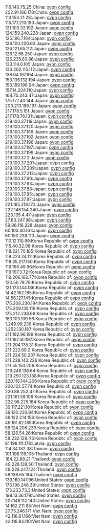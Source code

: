 119.140.75.25:China: [ovpn config](vpn/119_140_75_25.ovpn)  
202.91.186.178:China: [ovpn config](vpn/202_91_186_178.ovpn)  
113.153.21.28:Japan: [ovpn config](vpn/113_153_21_28.ovpn)  
115.177.210.190:Japan: [ovpn config](vpn/115_177_210_190.ovpn)  
121.103.32.192:Japan: [ovpn config](vpn/121_103_32_192.ovpn)  
124.159.240.228:Japan: [ovpn config](vpn/124_159_240_228.ovpn)  
125.196.7.164:Japan: [ovpn config](vpn/125_196_7_164.ovpn)  
126.100.200.63:Japan: [ovpn config](vpn/126_100_200_63.ovpn)  
126.121.65.112:Japan: [ovpn config](vpn/126_121_65_112.ovpn)  
126.12.68.250:Japan: [ovpn config](vpn/126_12_68_250.ovpn)  
126.235.60.86:Japan: [ovpn config](vpn/126_235_60_86.ovpn)  
133.114.6.105:Japan: [ovpn config](vpn/133_114_6_105.ovpn)  
133.202.115.112:Japan: [ovpn config](vpn/133_202_115_112.ovpn)  
138.64.197.194:Japan: [ovpn config](vpn/138_64_197_194.ovpn)  
153.136.132.194:Japan: [ovpn config](vpn/153_136_132_194.ovpn)  
153.189.196.94:Japan: [ovpn config](vpn/153_189_196_94.ovpn)  
157.14.204.110:Japan: [ovpn config](vpn/157_14_204_110.ovpn)  
164.70.243.47:Japan: [ovpn config](vpn/164_70_243_47.ovpn)  
175.177.40.144:Japan: [ovpn config](vpn/175_177_40_144.ovpn)  
203.213.189.197:Japan: [ovpn config](vpn/203_213_189_197.ovpn)  
217.178.5.151:Japan: [ovpn config](vpn/217_178_5_151.ovpn)  
217.178.76.131:Japan: [ovpn config](vpn/217_178_76_131.ovpn)  
219.100.37.119:Japan: [ovpn config](vpn/219_100_37_119.ovpn)  
219.100.37.120:Japan: [ovpn config](vpn/219_100_37_120.ovpn)  
219.100.37.159:Japan: [ovpn config](vpn/219_100_37_159.ovpn)  
219.100.37.192:Japan: [ovpn config](vpn/219_100_37_192.ovpn)  
219.100.37.196:Japan: [ovpn config](vpn/219_100_37_196.ovpn)  
219.100.37.197:Japan: [ovpn config](vpn/219_100_37_197.ovpn)  
219.100.37.199:Japan: [ovpn config](vpn/219_100_37_199.ovpn)  
219.100.37.2:Japan: [ovpn config](vpn/219_100_37_2.ovpn)  
219.100.37.201:Japan: [ovpn config](vpn/219_100_37_201.ovpn)  
219.100.37.209:Japan: [ovpn config](vpn/219_100_37_209.ovpn)  
219.100.37.213:Japan: [ovpn config](vpn/219_100_37_213.ovpn)  
219.100.37.60:Japan: [ovpn config](vpn/219_100_37_60.ovpn)  
219.100.37.63:Japan: [ovpn config](vpn/219_100_37_63.ovpn)  
219.100.37.83:Japan: [ovpn config](vpn/219_100_37_83.ovpn)  
219.100.37.85:Japan: [ovpn config](vpn/219_100_37_85.ovpn)  
219.100.37.87:Japan: [ovpn config](vpn/219_100_37_87.ovpn)  
221.185.218.173:Japan: [ovpn config](vpn/221_185_218_173.ovpn)  
222.148.154.240:Japan: [ovpn config](vpn/222_148_154_240.ovpn)  
223.135.4.47:Japan: [ovpn config](vpn/223_135_4_47.ovpn)  
27.83.247.98:Japan: [ovpn config](vpn/27_83_247_98.ovpn)  
59.86.116.228:Japan: [ovpn config](vpn/59_86_116_228.ovpn)  
60.103.40.161:Japan: [ovpn config](vpn/60_103_40_161.ovpn)  
60.150.238.110:Japan: [ovpn config](vpn/60_150_238_110.ovpn)  
110.12.110.99:Korea Republic of: [ovpn config](vpn/110_12_110_99.ovpn)  
115.40.32.98:Korea Republic of: [ovpn config](vpn/115_40_32_98.ovpn)  
118.221.70.185:Korea Republic of: [ovpn config](vpn/118_221_70_185.ovpn)  
118.223.24.111:Korea Republic of: [ovpn config](vpn/118_223_24_111.ovpn)  
118.35.217.150:Korea Republic of: [ovpn config](vpn/118_35_217_150.ovpn)  
119.196.49.96:Korea Republic of: [ovpn config](vpn/119_196_49_96.ovpn)  
119.197.3.72:Korea Republic of: [ovpn config](vpn/119_197_3_72.ovpn)  
119.206.162.77:Korea Republic of: [ovpn config](vpn/119_206_162_77.ovpn)  
120.50.78.76:Korea Republic of: [ovpn config](vpn/120_50_78_76.ovpn)  
121.173.144.186:Korea Republic of: [ovpn config](vpn/121_173_144_186.ovpn)  
14.42.162.165:Korea Republic of: [ovpn config](vpn/14_42_162_165.ovpn)  
14.56.127.145:Korea Republic of: [ovpn config](vpn/14_56_127_145.ovpn)  
175.208.230.194:Korea Republic of: [ovpn config](vpn/175_208_230_194.ovpn)  
175.209.135.119:Korea Republic of: [ovpn config](vpn/175_209_135_119.ovpn)  
175.212.238.69:Korea Republic of: [ovpn config](vpn/175_212_238_69.ovpn)  
183.103.109.56:Korea Republic of: [ovpn config](vpn/183_103_109_56.ovpn)  
1.249.99.236:Korea Republic of: [ovpn config](vpn/1_249_99_236.ovpn)  
1.252.130.187:Korea Republic of: [ovpn config](vpn/1_252_130_187.ovpn)  
211.192.96.199:Korea Republic of: [ovpn config](vpn/211_192_96_199.ovpn)  
211.197.30.197:Korea Republic of: [ovpn config](vpn/211_197_30_197.ovpn)  
211.204.135.31:Korea Republic of: [ovpn config](vpn/211_204_135_31.ovpn)  
211.223.69.2:Korea Republic of: [ovpn config](vpn/211_223_69_2.ovpn)  
211.224.50.237:Korea Republic of: [ovpn config](vpn/211_224_50_237.ovpn)  
211.228.140.226:Korea Republic of: [ovpn config](vpn/211_228_140_226.ovpn)  
211.55.150.206:Korea Republic of: [ovpn config](vpn/211_55_150_206.ovpn)  
219.248.136.64:Korea Republic of: [ovpn config](vpn/219_248_136_64.ovpn)  
219.250.123.138:Korea Republic of: [ovpn config](vpn/219_250_123_138.ovpn)  
220.116.144.206:Korea Republic of: [ovpn config](vpn/220_116_144_206.ovpn)  
220.122.57.74:Korea Republic of: [ovpn config](vpn/220_122_57_74.ovpn)  
220.88.252.47:Korea Republic of: [ovpn config](vpn/220_88_252_47.ovpn)  
221.161.59.106:Korea Republic of: [ovpn config](vpn/221_161_59_106.ovpn)  
222.98.225.184:Korea Republic of: [ovpn config](vpn/222_98_225_184.ovpn)  
39.117.221.10:Korea Republic of: [ovpn config](vpn/39_117_221_10.ovpn)  
39.120.230.84:Korea Republic of: [ovpn config](vpn/39_120_230_84.ovpn)  
39.122.214.156:Korea Republic of: [ovpn config](vpn/39_122_214_156.ovpn)  
49.161.82.185:Korea Republic of: [ovpn config](vpn/49_161_82_185.ovpn)  
58.124.206.239:Korea Republic of: [ovpn config](vpn/58_124_206_239.ovpn)  
58.126.54.26:Korea Republic of: [ovpn config](vpn/58_126_54_26.ovpn)  
58.232.128.116:Korea Republic of: [ovpn config](vpn/58_232_128_116.ovpn)  
81.198.111.178:Latvia: [ovpn config](vpn/81_198_111_178.ovpn)  
114.34.182.38:Taiwan: [ovpn config](vpn/114_34_182_38.ovpn)  
101.108.116.105:Thailand: [ovpn config](vpn/101_108_116_105.ovpn)  
184.22.88.21:Thailand: [ovpn config](vpn/184_22_88_21.ovpn)  
49.228.138.50:Thailand: [ovpn config](vpn/49_228_138_50.ovpn)  
49.228.247.124:Thailand: [ovpn config](vpn/49_228_247_124.ovpn)  
58.136.65.164:Thailand: [ovpn config](vpn/58_136_65_164.ovpn)  
139.180.147.96:United States: [ovpn config](vpn/139_180_147_96.ovpn)  
173.198.248.39:United States: [ovpn config](vpn/173_198_248_39.ovpn)  
173.233.73.3:United States: [ovpn config](vpn/173_233_73_3.ovpn)  
198.13.36.179:United States: [ovpn config](vpn/198_13_36_179.ovpn)  
207.148.112.140:United States: [ovpn config](vpn/207_148_112_140.ovpn)  
14.162.211.65:Viet Nam: [ovpn config](vpn/14_162_211_65.ovpn)  
27.73.246.171:Viet Nam: [ovpn config](vpn/27_73_246_171.ovpn)  
42.118.81.166:Viet Nam: [ovpn config](vpn/42_118_81_166.ovpn)  
42.118.84.110:Viet Nam: [ovpn config](vpn/42_118_84_110.ovpn)  
